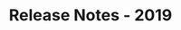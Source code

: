 ---
id: release-notes-2019
url: viewer/java/release-notes-2019
title: Release Notes - 2019
weight: 96
description: ""
keywords: 
productName: GroupDocs.Viewer for Java
hideChildren: False
---